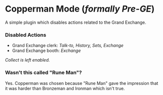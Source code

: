 # Copperman Mode (*formally Pre-GE*)
A simple plugin which disables actions related to the Grand Exchange.
### Disabled Actions
- Grand Exchange clerk: *Talk-to, History, Sets, Exchange*
- Grand Exchange booth: *Exchange*

*Collect is left enabled.*

### Wasn't this called "Rune Man"?
Yes. Copperman was chosen because "Rune Man" gave the impression that it was harder than Bronzeman and Ironman which isn't true.

